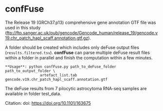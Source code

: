 confFuse
========

The Release 19 (GRCh37.p13) comprehensive gene annotation GTF file was used in this study (ftp://ftp.sanger.ac.uk/pub/gencode/Gencode_human/release_19/gencode.v19.chr_patch_hapl_scaff.annotation.gtf.gz). 

A folder should be created which includes only deFuse output files (`results.filtered.tsv`). **confFuse** can parse multiple deFuse result files within a folder in parallel and finish the computation within a few minutes.

```
**Usage**: python confFuse.py path_to_deFuse_folder path_to_output_folder \
				artefact_list.tab gencode.v19.chr_patch_hapl_scaff.annotation.gtf
```

The deFuse results from 7 pilocytic astrocytoma RNA-seq samples are available in folder test_data.


Citation: doi: https://doi.org/10.1101/163675
